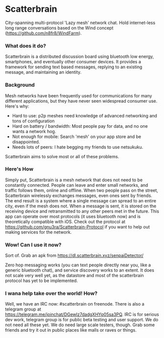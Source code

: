 # Scatterbrain
City-spanning multi-protocol 'Lazy mesh' network chat. Hold internet-less long range conversations based on
the Wind concept (https://github.com/n8fr8/WindFarm).

### What does it do?
Scatterbrain is a distributed discussion board using bluetooth low energy, smartphones, and
eventually other consumer devices. It provides a framework for sending text based messages,
replying to an existing message, and maintaining an identity.

### Background
Mesh networks have been frequently used for communications for many different applications,
but they have never seen widespread consumer use. Here's why:

- Hard to use: p2p meshes need knowledge of advanced networking and tons of configuration
- Hard on battery / bandwidth: Most people pay for data, and no one wants a network hog.
- Not enough for mobile: Search 'mesh' on your app store and be disappointed.
- Needs lots of peers: I hate begging my friends to use netsukuku.

Scatterbrain aims to solve most or all of these problems. 

### Here's How
Simply put, Scatterbrain is a mesh network that does not need to be constantly connected. 
People can leave and enter small networks, and traffic follows them, online and offline. 
When two people pass on the street, Scatterbrain wirelessly exchanges messages, even ones 
sent by friends. The end result is a system where a single message can spread to an entire city, 
even if the mesh does not. When a message is sent, it is stored on the receiving device and
retransmitted to any other peers met in the future. This app can operate over most protocols (it uses bluetooth now) and is theoretically compatible with iOS.
Check out the protocol at https://github.com/gnu3ra/Scatterbrain-Protocol if you want to help out making services for the network.

### Wow! Can I use it now?
Sort of.
Grab an apk from https://dl.scatterbrain.xyz/senpaiDetector/

 Zero hop messaging works (you can text people directly near you, like a generic bluetooth chat), and service discovery works to an extent. It does not scale very well yet, as the datastore and  most of the scatterbrain protocol has yet to be implemented. 


### I wana help take over the world! How?
Well, we have an IRC now: #scatterbrain on freenode. There is also a telegram group at https://telegram.me/joinchat/DGewIz7dadgXHYp05sa3PQ. IRC is for serious dev work, telegram group is for public beta testing and user support. We do not need all these yet. We do need large scale testers, though. Grab some friends and try it out in public places like malls or raves or things.  